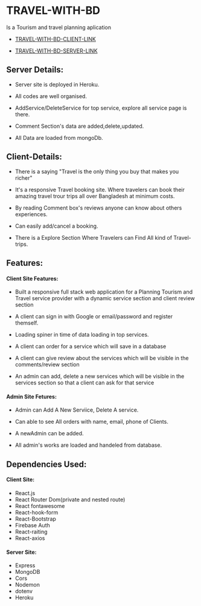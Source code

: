 # TRAVEL-WITH-BD

Is a Tourism and travel planning aplication

- [TRAVEL-WITH-BD-CLIENT-LINK](https://last-assignment-1e1f2.web.app/)

- [TRAVEL-WITH-BD-SERVER-LINK](https://shrouded-dusk-24766.herokuapp.com/)

## Server Details:

- Server site is deployed in Heroku.

- All codes are well organised.

- AddService/DeleteService for top service, explore all service page is there.

- Comment Section's data are added,delete,updated.

- All Data are loaded from mongoDb.

## Client-Details:

- There is a saying "Travel is the only thing you buy that makes you richer"

- It's a responsive Travel booking site. Where travelers can book their amazing travel trour trips all over Bangladesh at minimum costs.

- By reading Comment box's reviews anyone can know about others experiences.

- Can easily add/cancel a booking.

- There is a Explore Section Where Travelers can Find All kind of Travel-trips.

## Features:

#### Client Site Features:

- Built a responsive full stack web application for a Planning Tourism and Travel service provider with a dynamic service section and client review section<br/>

- A client can sign in with Google or email/password and register themself.

- Loading spiner in time of data loading in top services.

- A client can order for a service which will save in a database
- A client can give review about the services which will be visible in the comments/review section<br/>

- An admin can add, delete a new services which will be visible in the services section so that a client can ask for that service

#### Admin Site Fetures:

- Admin can Add A New Serviice, Delete A service.

- Can able to see All orders with name, email, phone of Clients.

- A newAdmin can be added.

- All admin's works are loaded and handeled from database.

## Dependencies Used:

#### Client Site:

- React.js
- React Router Dom(private and nested route)
- React fontawesome
- React-hook-form
- React-Bootstrap
- Firebase Auth
- React-raiting
- React-axios

#### Server Site:

- Express
- MongoDB
- Cors
- Nodemon
- dotenv
- Heroku
